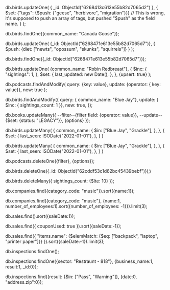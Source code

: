 db.birds.updateOne(
    {
        _id: ObjectId("6268413c613e55b82d7065d2")
    },
    {
        $set: {"tags": {$push: {"geese", "herbivore", "migration"}}} 
        // This is wrong, it's supposed to push an array of tags, but pushed "$push" as the field name.
    }
);

db.birds.findOne({common_name: "Canada Goose"});

db.birds.updateOne(
    {_id: ObjectId("6268471e613e55b82d7065d7")},
    {
        $push: {diet: ["newts", "opossum", "skunks", "squirrels"]}
    }
);

db.birds.findOne({_id: ObjectId("6268471e613e55b82d7065d7")});

db.birds.updateOne(
    {common_name: "Robin Redbreast"},
    {
        $inc: {
            "sightings": 1,
        },
        $set: {
            last_updated: new Date(),
        },
    },
    {upsert: true}
);

db.podcasts.findAndModify(
    query: {key: value},
    update: {operator: { key: value}},
    new: true
);

db.birds.findAndModify({
    query: { common_name: "Blue Jay"},
    update: { $inc: { sightings_count: 1 }},
    new: true,
});

db.books.updateMany({
    --filter--{filter field: {operator: value}},
    --update--{$set: {status: "LEGACY"}},
    {options}
});

db.birds.updateMany(
    {
        common_name: 
        {
            $in: ["Blue Jay", "Grackle"],
        },
    },
    {
        $set: {
            last_seen: ISODate("2022-01-01"),
        },
    }
)

db.birds.updateMany(
  {
    common_name: {
      $in: ["Blue Jay", "Grackle"],
    },
  },
  {
    $set: {
      last_seen: ISODate("2022-01-01"),
    },
  }
)

db.podcasts.deleteOne({filter}, {options});

db.birds.deleteOne({_id: ObjectId("62cddf53c1d62bc45439bebf")});\

db.birds.deleteMany({
    sightings_count: {$lte: 10}
});

db.companies.find({category_code: "music"}).sort({name:1});

db.companies.find({category_code: "music"}, {name:1, number_of_employees:1).sort({number_of_employees: -1}}).limit(3);

db.sales.find().sort({saleDate:1});

db.sales.find({
    couponUsed: true
}).sort({saleDate:-1});

db.sales.find({
    "items.name": {$elemMatch: {$eq: ["backpack", "laptop", "printer paper"]}}
}).sort({saleDate:-1}).limit(3);

db.inspections.findOne();

db.inspections.findOne({sector: "Restraunt - 818"}, {business_name:1, result:1, _id:0});

db.inspections.find({result: {$in: ["Pass", "Warning"]}, {date:0, "address.zip":0});